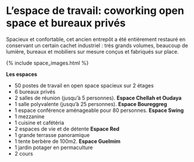 # L’espace de travail: coworking open space et bureaux privés

Spacieux et confortable, cet ancien entrepôt a été entièrement restauré en conservant un certain cachet industriel : très grands volumes, beaucoup de lumière, bureaux et mobiliers sur mesure conçus et fabriqués sur place.

{% include space_images.html %}

__Les espaces__

* 50 postes de travail en open space spacieux sur 2 étages
* 6 bureaux privés
* 2 salles de réunion (jusqu’à 5 personnes). __Espace Chellah et Oudaya__
* 1 salle polyvalente (jusqu’à 25 personnes). __Espace Boureggreg__
* 1 espace conférence aménageable pour 80 personnes. __Espace Swing__
* 1 mezzanine
* 1 cuisine et cafétéria
* 2 espaces de vie et de détente __Espace Red__
* 1 grande terrasse panoramique 
* 1 tente berbère de 100m2. __Espace Guelmim__
* 1 jardin potager en permaculture
* 2 cours 
